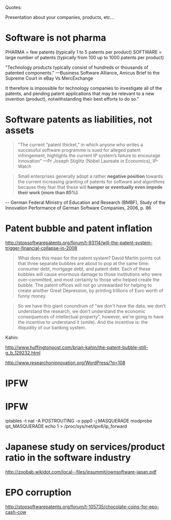 Quotes:

Presentation about your companies, products, etc...

# Software is not pharma


PHARMA = few patents (typically 1 to 5 patents per product)
SOFTWARE = large number of patents (typically from 100 up to 1000 patents per product)

"Technology products typically consist of hundreds or thousands of patented components."  —Business Software Alliance, Amicus Brief to the Supreme Court in eBay Vs MercExchange

 It therefore is impossible for technology companies to investigate all of the patents, and pending patent applications that may be relevant to a new invention (product), notwithstanding their best efforts to do so."

# Software patents as liabilities, not assets


> "The current “patent thicket,” in which anyone who writes a successful software programme is sued for alleged patent infringement, highlights the current IP system’s failure to encourage innovation" —Pr Joseph Stiglitz (Nobel Laureate in Economics), IP-Watch

> Small enterprises generally adopt a rather **negative position** towards the current increasing granting of patents for software and algorithms because they fear that these will **hamper or eventually even impede their work (**more than 85%**)**.

-- German Federal Ministry of Education and Research (BMBF), Study of the Innovation Performance of German Software Companies, 2006, p. 86

# Patent bubble and patent inflation


<http://stopsoftwarepatents.org/forum/t-93114/will-the-patent-system-trigger-financial-collapse-in-2008>  

> What does this mean for the patent system? David Martin points out that three separate bubbles are about to pop at the same time: consumer debt, mortgage debt, and patent debt. Each of these bubbles will cause enormous damage to those institutions who were over-committed, and most certainly to those who helped create the bubble. The patent offices will not go unrewarded for helping to create another Great Depression, by printing trillions of Euro worth of funny money.

> So we have this giant conundrum of "we don't have the data, we don't understand the research, we don't understand the economic consequences of intellectual property", however, we're going to have the incentive to understand it (smile). And the incentive is: the illiquidity of our banking system.

Kahin:

<http://www.huffingtonpost.com/brian-kahin/the-patent-bubble-still-g_b_129232.html>  

<http://www.researchoninnovation.org/WordPress/?p=108>  

# IPFW


IPFW
====
iptables -t nat -A POSTROUTING -o ppp0 -j MASQUERADE
modprobe ipt_MASQUERADE
echo 1 > /proc/sys/net/ipv4/ip_forward

# Japanese study on services/product ratio in the software industry


<http://zoobab.wikidot.com/local--files/ipsummit/ownsoftware-japan.pdf>  

# EPO corruption


<http://stopsoftwarepatents.org/forum/t-105735/chocolate-coins-for-epo-cash-cow>  